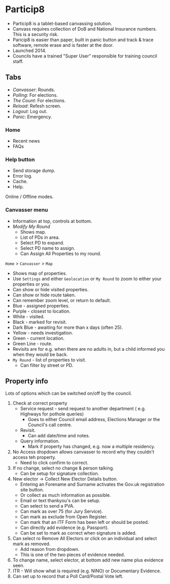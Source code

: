 # Particip8

* Particip8 is a tablet-based canvassing solution.
* Canvass requires collection of DoB and National Insurance numbers.  This is a security risk.
* Paricip8 is easier than paper, built in panic button and track & trace software, remote erase and is faster at the door.
* Launched 2014.
* Councils have a trained "Super User" responsible for training council staff.

## Tabs

* *Canvasser*: Rounds.
* *Polling*: For elections.
* *The Count*: For elections.
* *Reload*: Refesh screen.
* *Logout*: Log out.
* *Panic*: Emergency.

### Home

* Recent news
* FAQs

### Help button

* Send storage dump.
* Error log.
* Cache.
* Help.

Online / Offline modes.

### Canvasser menu

* Information at top, controls at bottom.
* *Modify My Round*
  * Shows map.
  * List of PDs in area.
  * Select PD to expand.
  * Select PD name to assign.
  * Can Assign All Properties to my round.

`Home` > `Canvasser` > `Map`

* Shows map of properties.
* Use `Settings` and either `Geolocation` or `My Round` to zoom to either your properties or you.
* Can show or hide visited properties.
* Can show or hide route taken.
* Can remember zoom level, or return to default.
* Blue - assigned properties.
* Purple - closest to location.
* White - visited.
* Black - marked for revisit.
* Dark Blue - awaiting for more than x days (often 25).
* Yellow - needs investigation.
* Green - current location.
* Green Line - route.
* Revisits are for e.g. when there are no adults in, but a child informed you when they would be back.
* `My Round` - list of properties to visit.
  * Can filter by street or PD.

## Property info

Lots of options which can be switched on/off by the council.

1. Check at correct property
    * Service request - send request to another department ( e.g. Highways for pothole queries)
      * Goes to either Council email address, Elections Manager or the Council's call centre.
    * Revisit.
      * Can add date/time and notes.
    * Query information.
      * Mark if property has changed, e.g. now a multiple residency.
1. No Access dropdown allows canvasser to record why they couldn't access teh property.
    * Need to click confirm to correct.
1. If no change, select no change & person talking.
    * Can be setup for signature collection.
1. New elector -> Collect New Elector Details button.
    * Entering an Forename and Surname activates the Gov.uk registration site button.
    * Or collect as much information as possible.
    * Email or text thankyou's can be setup.
    * Can select to send a PVA.
    * Can mark as over 75 (for Jury Service).
    * Can mark as exclude from Open Register.
    * Can mark that an ITF Form has been left or should be posted.
    * Can directly add evidence (e.g. Passport).
    * Can be set to mark as correct when signature is added.
1. Can select ro Remove All Electors or click on an individual and select mark as removed.
    * Add reason from dropdown.
    * This is one of the two pieces of evidence needed.
1. To change name, select elector, at bottom add new name plus evidence seen.
1. ITR - Will show what is required (e.g. NINO) or Documentary Evidence.
1. Can set up to record that a Poll Card/Postal Vote left.
